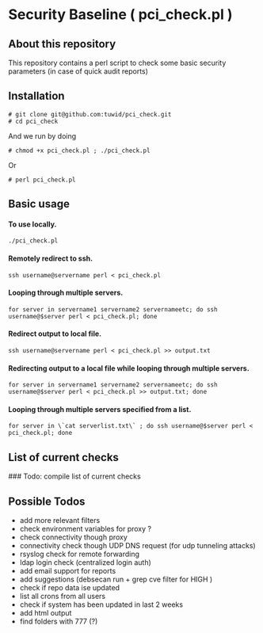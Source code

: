 # Security Baseline ( pci_check.pl )

## About this repository
This repository contains a perl script to check some basic security parameters (in case of quick audit reports) 

## Installation

	# git clone git@github.com:tuwid/pci_check.git
	# cd pci_check
And we run by doing

	# chmod +x pci_check.pl ; ./pci_check.pl

Or

	# perl pci_check.pl

## Basic usage
#### To use locally.
	./pci_check.pl
#### Remotely redirect to ssh.
	ssh username@servername perl < pci_check.pl
#### Looping through multiple servers.
	for server in servername1 servername2 servernameetc; do ssh username@$server perl < pci_check.pl; done
#### Redirect output to local file.
	ssh username@servername perl < pci_check.pl >> output.txt
#### Redirecting output to a local file while looping through multiple servers.
	for server in servername1 servername2 servernameetc; do ssh username@$server perl < pci_check.pl >> output.txt; done
#### Looping through multiple servers specified from a list.
	for server in \`cat serverlist.txt\` ; do ssh username@$server perl < pci_check.pl; done

## List of current checks

\### Todo: compile list of current checks


## Possible Todos

- add more relevant filters
- check environment variables for proxy ?
- check connectivity though proxy
- connectivity check though UDP DNS request (for udp tunneling attacks) 
- rsyslog check for remote forwarding
- ldap login check (centralized login auth)
- add email support for reports
- add suggestions (debsecan run + grep cve filter for HIGH )
- check if repo data ise updated
- list all crons from all users
- check if system has been updated in last 2 weeks
- add html output 
- find folders with 777 (?)
